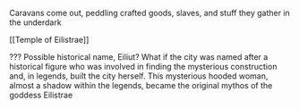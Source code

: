 Caravans come out, peddling crafted goods, slaves, and stuff they gather in the underdark

[[Temple of Eilistrae]]



??? Possible historical name, Eiliut?
What if the city was named after a historical figure who was involved in finding the mysterious construction and, in legends, built the city herself.
This mysterious hooded woman, almost a shadow within the legends, became the original mythos of the goddess Eilistrae